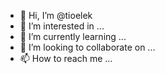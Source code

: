- 👋 Hi, I’m @tioelek
- 👀 I’m interested in ...
- 🌱 I’m currently learning ...
- 💞️ I’m looking to collaborate on ...
- 📫 How to reach me ...

<!---
tioelek/tioelek is a ✨ special ✨ repository because its `README.md` (this file) appears on your GitHub profile.
You can click the Preview link to take a look at your changes.
--->
